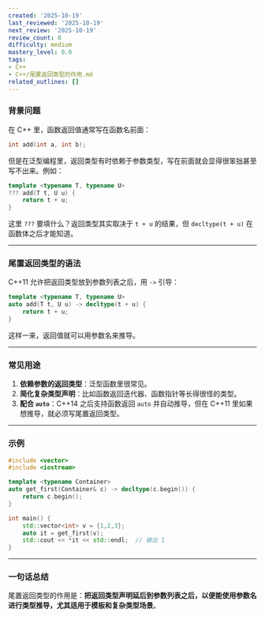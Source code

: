 ```yaml
---
created: '2025-10-19'
last_reviewed: '2025-10-19'
next_review: '2025-10-19'
review_count: 0
difficulty: medium
mastery_level: 0.0
tags:
- C++
- C++/尾置返回类型的作用.md
related_outlines: []
---
```



### 背景问题

在 C++ 里，函数返回值通常写在函数名前面：

```cpp
int add(int a, int b);
```

但是在泛型编程里，返回类型有时依赖于参数类型，写在前面就会显得很笨拙甚至写不出来。例如：

```cpp
template <typename T, typename U>
??? add(T t, U u) {
    return t + u;
}
```

这里 `???` 要填什么？返回类型其实取决于 `t + u` 的结果，但 `decltype(t + u)` 在函数体之后才能知道。

---

### 尾置返回类型的语法

C++11 允许把返回类型放到参数列表之后，用 `->` 引导：

```cpp
template <typename T, typename U>
auto add(T t, U u) -> decltype(t + u) {
    return t + u;
}
```

这样一来，返回值就可以用参数名来推导。

---

### 常见用途

1. **依赖参数的返回类型**：泛型函数里很常见。
2. **简化复杂类型声明**：比如函数返回迭代器、函数指针等长得很怪的类型。
3. **配合 `auto`**：C++14 之后支持函数返回 `auto` 并自动推导，但在 C++11 里如果想推导，就必须写尾置返回类型。

---

### 示例

```cpp
#include <vector>
#include <iostream>

template <typename Container>
auto get_first(Container& c) -> decltype(c.begin()) {
    return c.begin();
}

int main() {
    std::vector<int> v = {1,2,3};
    auto it = get_first(v);
    std::cout << *it << std::endl;  // 输出 1
}
```

---

### 一句话总结

尾置返回类型的作用是：**把返回类型声明延后到参数列表之后，以便能使用参数名进行类型推导，尤其适用于模板和复杂类型场景**。
